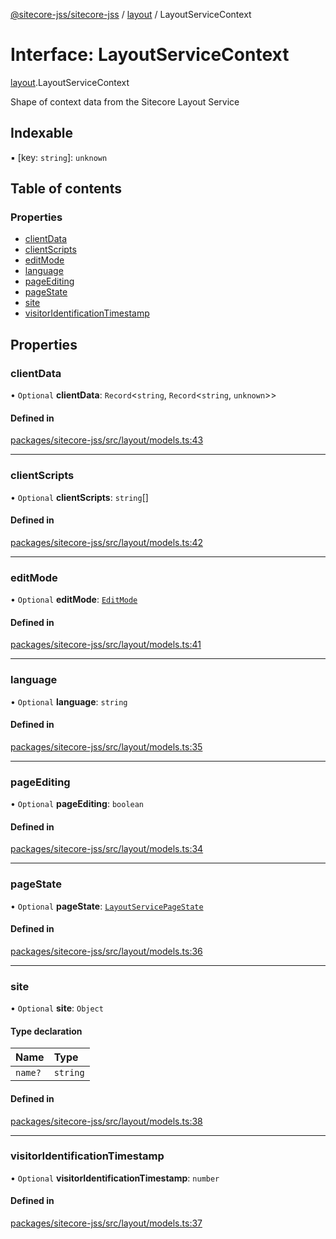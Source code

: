 [@sitecore-jss/sitecore-jss](../README.md) / [layout](../modules/layout.md) / LayoutServiceContext

# Interface: LayoutServiceContext

[layout](../modules/layout.md).LayoutServiceContext

Shape of context data from the Sitecore Layout Service

## Indexable

▪ [key: `string`]: `unknown`

## Table of contents

### Properties

- [clientData](layout.LayoutServiceContext.md#clientdata)
- [clientScripts](layout.LayoutServiceContext.md#clientscripts)
- [editMode](layout.LayoutServiceContext.md#editmode)
- [language](layout.LayoutServiceContext.md#language)
- [pageEditing](layout.LayoutServiceContext.md#pageediting)
- [pageState](layout.LayoutServiceContext.md#pagestate)
- [site](layout.LayoutServiceContext.md#site)
- [visitorIdentificationTimestamp](layout.LayoutServiceContext.md#visitoridentificationtimestamp)

## Properties

### clientData

• `Optional` **clientData**: `Record`\<`string`, `Record`\<`string`, `unknown`\>\>

#### Defined in

[packages/sitecore-jss/src/layout/models.ts:43](https://github.com/Sitecore/jss/blob/314b6f4e7/packages/sitecore-jss/src/layout/models.ts#L43)

___

### clientScripts

• `Optional` **clientScripts**: `string`[]

#### Defined in

[packages/sitecore-jss/src/layout/models.ts:42](https://github.com/Sitecore/jss/blob/314b6f4e7/packages/sitecore-jss/src/layout/models.ts#L42)

___

### editMode

• `Optional` **editMode**: [`EditMode`](../enums/layout.EditMode.md)

#### Defined in

[packages/sitecore-jss/src/layout/models.ts:41](https://github.com/Sitecore/jss/blob/314b6f4e7/packages/sitecore-jss/src/layout/models.ts#L41)

___

### language

• `Optional` **language**: `string`

#### Defined in

[packages/sitecore-jss/src/layout/models.ts:35](https://github.com/Sitecore/jss/blob/314b6f4e7/packages/sitecore-jss/src/layout/models.ts#L35)

___

### pageEditing

• `Optional` **pageEditing**: `boolean`

#### Defined in

[packages/sitecore-jss/src/layout/models.ts:34](https://github.com/Sitecore/jss/blob/314b6f4e7/packages/sitecore-jss/src/layout/models.ts#L34)

___

### pageState

• `Optional` **pageState**: [`LayoutServicePageState`](../enums/layout.LayoutServicePageState.md)

#### Defined in

[packages/sitecore-jss/src/layout/models.ts:36](https://github.com/Sitecore/jss/blob/314b6f4e7/packages/sitecore-jss/src/layout/models.ts#L36)

___

### site

• `Optional` **site**: `Object`

#### Type declaration

| Name | Type |
| :------ | :------ |
| `name?` | `string` |

#### Defined in

[packages/sitecore-jss/src/layout/models.ts:38](https://github.com/Sitecore/jss/blob/314b6f4e7/packages/sitecore-jss/src/layout/models.ts#L38)

___

### visitorIdentificationTimestamp

• `Optional` **visitorIdentificationTimestamp**: `number`

#### Defined in

[packages/sitecore-jss/src/layout/models.ts:37](https://github.com/Sitecore/jss/blob/314b6f4e7/packages/sitecore-jss/src/layout/models.ts#L37)
